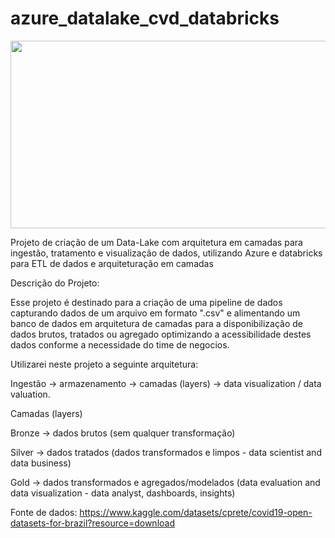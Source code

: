 # azure_datalake_cvd_databricks


<p align="center">
  <img width="800" height="300" src="https://github.com/BrunoGeraldine/azure_datalake_cvd_databricks/assets/87772120/fda00310-963e-4d3c-985e-29aa4698a7c7"
       </p>

Projeto de criação de um Data-Lake com arquitetura em camadas para ingestão, tratamento e visualização de dados, utilizando Azure e databricks para ETL de dados e arquiteturação em camadas



Descrição do Projeto:

Esse projeto é destinado para a criação de uma pipeline de dados capturando dados de um arquivo em formato ".csv" e alimentando um banco de dados em arquitetura de camadas para a disponibilização de dados brutos, tratados ou agregado optimizando a acessibilidade destes dados conforme a necessidade do time de negocios.

Utilizarei neste projeto a seguinte arquitetura:

Ingestão → armazenamento → camadas (layers) → data visualization / data valuation.

Camadas (layers)

Bronze → dados brutos (sem qualquer transformação) 

Silver → dados tratados (dados transformados e limpos - data scientist and data business)

Gold → dados transformados e agregados/modelados (data evaluation and data visualization - data analyst, dashboards, insights)


Fonte de dados: 
https://www.kaggle.com/datasets/cprete/covid19-open-datasets-for-brazil?resource=download



